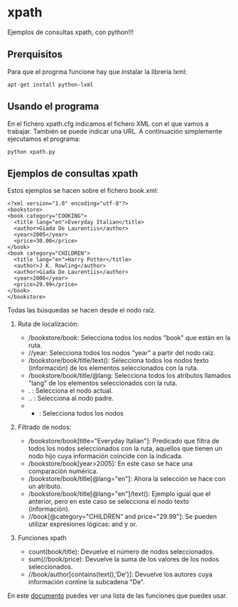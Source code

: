# xpath

Ejemplos de consultas xpath, con python!!!

## Prerquisitos

Para que el progrma funcione hay que instalar la libreria lxml:

	apt-get install python-lxml

## Usando el programa

En el fichero xpath.cfg indicamos el fichero XML con el que vamos a trabajar. También se puede indicar una URL. A continuación simplemente ejecutamos el programa:

	python xpath.py

## Ejemplos de consultas xpath

Estos ejemplos se hacen sobre el fichero book.xml:

	<?xml version="1.0" encoding="utf-8"?>
	<bookstore>
	<book category="COOKING">
	  <title lang="en">Everyday Italian</title>
	  <author>Giada De Laurentiis</author>
	  <year>2005</year>
	  <price>30.00</price>
	</book>
	<book category="CHILDREN">
	  <title lang="en">Harry Potter</title>
	  <author>J K. Rowling</author>
	  <author>Giada De Laurentiis</author>
	  <year>2006</year>
	  <price>29.99</price>
	</book>
	</bookstore>

Todas las búsquedas se hacen desde el nodo raíz.

1. Ruta de localización:

	* /bookstore/book: Selecciona todos los nodos "book" que están en la ruta.
	* //year: Selecciona todos los nodos "year" a partir del nodo raíz.
	* /bookstore/book/title/text(): Selecciona todos los nodos texto (información) de los elementos seleccionados con la ruta.
	* /bookstore/book/title/@lang: Selecciona todos los atributos llamados "lang" de los elementos seleccionados con la ruta.
	* . : Selecciona el nodo actual.
	* .. : Selecciona al nodo padre.
	* * : Selecciona todos los nodos

2. Filtrado de nodos:

	* /bookstore/book[title="Everyday Italian"]: Predicado que filtra de todos los nodos seleccionados con la ruta, aquellos que tienen un nodo hijo cuya información coincide con la indicada.
	* /bookstore/book[year>2005]: En este caso se hace una comparación numérica.
	* /bookstore/book/title[@lang="en"]: Ahora la selección se hace con un atributo.
	* /bookstore/book/title[@lang="en"]/text(): Ejemplo igual que el anterior, pero en este caso se selecciona el nodo texto (información).
	* //book[@category="CHILDREN" and price="29.99"]: Se pueden utilizar expresiones lógicas: and y or.

3. Funciones xpath

	* count(book/title): Devuelve el número de nodos seleccionados.
	* sum(//book/price): Devuelve la suma de los valores de los nodos seleccionados.
	* //book/author[contains(text(),'De')]: Devuelve los autores cuya información contine la subcadena "De".

En este [documento](http://www.etsii.urjc.es/~smontalvo/oa/teoria/FUNCIONESXPATH.pdf) puedes ver una lista de las funciones que puedes usar.
